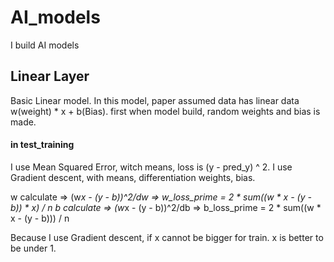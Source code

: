 # AI_models
I build AI models


## Linear Layer
Basic Linear model.
In this model, paper assumed data has linear data w(weight) * x + b(Bias).
first when model build, random weights and bias is made.


#### in test_training
I use Mean Squared Error, witch means, loss is (y - pred_y) ^ 2.
I use Gradient descent, with means, differentiation weights, bias.

w calculate => (w*x - (y - b))^2/dw => w_loss_prime = 2 * sum((w * x - (y - b)) * x) / n
b calculate => (w*x - (y - b))^2/db => b_loss_prime = 2 * sum((w * x - (y - b))) / n

Because I use Gradient descent, if x cannot be bigger for train. x is better to be under 1.
